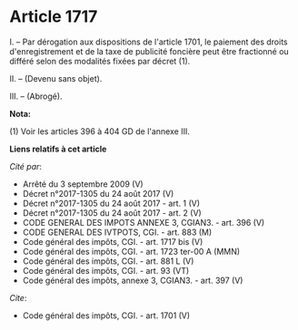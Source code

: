 # Article 1717

I. – Par dérogation aux dispositions de l'article 1701, le paiement des droits d'enregistrement et de la taxe de publicité
foncière peut être fractionné ou différé selon des modalités fixées par décret (1).

II. – (Devenu sans objet).

III. – (Abrogé).

**Nota:**

(1) Voir les articles 396 à 404 GD de l'annexe III.

**Liens relatifs à cet article**

_Cité par_:

  - Arrêté du 3 septembre 2009 (V)
  - Décret n°2017-1305 du 24 août 2017 (V)
  - Décret n°2017-1305 du 24 août 2017 - art. 1 (V)
  - Décret n°2017-1305 du 24 août 2017 - art. 2 (V)
  - CODE GENERAL DES IMPOTS ANNEXE 3, CGIAN3. - art. 396 (V)
  - CODE GENERAL DES IVTPOTS, CGI. - art. 883 (M)
  - Code général des impôts, CGI. - art. 1717 bis (V)
  - Code général des impôts, CGI. - art. 1723 ter-00 A (MMN)
  - Code général des impôts, CGI. - art. 881 L (V)
  - Code général des impôts, CGI. - art. 93 (VT)
  - Code général des impôts, annexe 3, CGIAN3. - art. 397 (V)

_Cite_:

  - Code général des impôts, CGI. - art. 1701 (V)
